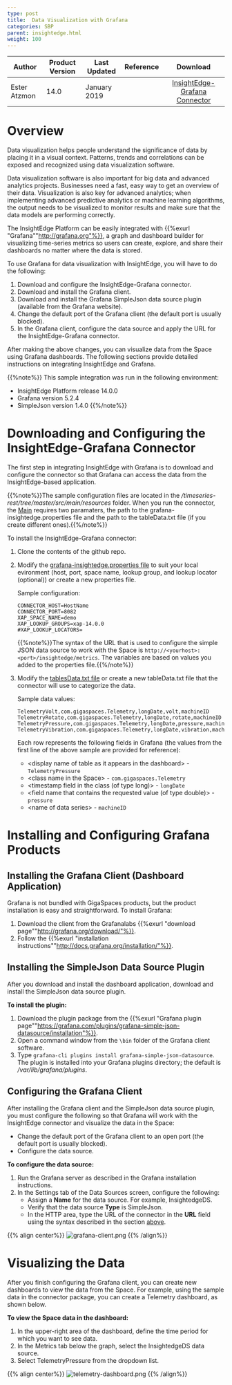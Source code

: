 ```yaml
---
type: post
title:  Data Visualization with Grafana
categories: SBP
parent: insightedge.html
weight: 100
---
```


|Author|Product Version|Last Updated | Reference | Download |
|------|-----------|-------------|-----------|:----------:|
| Ester Atzmon| 14.0 | January 2019| | [InsightEdge-Grafana Connector](https://github.com/Gigaspaces/insightedge-grafana-connector)|

# Overview

Data visualization helps people understand the significance of data by placing it in a visual context. Patterns, trends and correlations can be exposed and recognized using data visualization software.

Data visualization software is also important for big data and advanced analytics projects. Businesses need a fast, easy way to get an overview of their data. Visualization is also key for advanced analytics; when implementing advanced predictive analytics or machine learning algorithms, the output needs to be visualized to monitor results and make sure that the data models are performing correctly. 

The InsightEdge Platform can be easily integrated with {{%exurl "Grafana""http://grafana.org"%}}, a graph and dashboard builder for visualizing time-series metrics so users can create, explore, and share their dashboards no matter where the data is stored.  

To use Grafana for data visualization with InsightEdge, you will have to do the following:

1. Download and configure the InsightEdge-Grafana connector.
1. Download and install the Grafana client.
1. Download and install the Grafana SimpleJson data source plugin (available from the Grafana website).
1. Change the default port of the Grafana client (the default port is usually blocked).
1. In the Grafana client, configure the data source and apply the URL for the InsightEdge-Grafana connector.

After making the above changes, you can visualize data from the Space using Grafana dashboards. The following sections provide detailed instructions on integrating InsightEdge and Grafana.

{{%note%}}
This sample integration was run in the following environment:

- InsightEdge Platform release 14.0.0
- Grafana version 5.2.4
- SimpleJson version 1.4.0
{{%/note%}}

# Downloading and Configuring the InsightEdge-Grafana Connector

The first step in integrating InsightEdge with Grafana is to download and configure the connector so that Grafana can access the data from the InsightEdge-based application.

{{%note%}}The sample configuration files are located in the *<host directory>/timeseries-rest/tree/master/src/main/resources* folder. When you run the connector, the [Main](https://github.com/Gigaspaces/insightedge-grafana-connector/blob/master/src/main/java/com/gigaspaces/Main.java) requires two paramaters, the path to the grafana-insightedge.properties file and the path to the tableData.txt file (if you create different ones).{{%/note%}}

To install the InsightEdge-Grafana connector:

1. Clone the contents of the github repo.
1. Modify the [grafana-insightedge.properties file](https://github.com/Gigaspaces/insightedge-grafana-connector/blob/master/src/main/resources/grafana-insightedge.properties) to suit your local evironment (host, port, space name, lookup group, and lookup locator (optional)) or create a new properties file.

	Sample configuration:	
	```
	CONNECTOR_HOST=HostName
	CONNECTOR_PORT=8082
	XAP_SPACE_NAME=demo
	XAP_LOOKUP_GROUPS=xap-14.0.0
	#XAP_LOOKUP_LOCATORS=
	```
	{{%note%}}The syntax of the URL that is used to configure the simple JSON data source to work with the Space is `http://<yourhost>:<port>/insightedge/metrics`. The variables are based on values you added to the properties file.{{%/note%}}

1. Modify the [tablesData.txt file](https://github.com/Gigaspaces/insightedge-grafana-connector/blob/master/src/main/resources/tablesData.txt) or create a new tableData.txt file that the connector will use to categorize the data. 

	Sample data values:
	```
	TelemetryVolt,com.gigaspaces.Telemetry,longDate,volt,machineID
	TelemetryRotate,com.gigaspaces.Telemetry,longDate,rotate,machineID
	TelemetryPressure,com.gigaspaces.Telemetry,longDate,pressure,machineID
	TelemetryVibration,com.gigaspaces.Telemetry,longDate,vibration,machineID
	```
	Each row represents the following fields in Grafana (the values from the first line of the above sample are provided for reference):
	- &lt;display name of table as it appears in the dashboard&gt; - `TelemetryPressure`
	- &lt;class name in the Space&gt; - `com.gigaspaces.Telemetry`
	- &lt;timestamp field in the class (of type long)&gt; - `longDate`
	- &lt;field name that contains the requested value (of type double)&gt; - `pressure`
	- &lt;name of data series&gt; - `machineID`


# Installing and Configuring Grafana Products

## Installing the Grafana Client (Dashboard Application)

Grafana is not bundled with GigaSpaces products, but the product installation is easy and straightforward.
To install Grafana:

1. Download the client from the Grafanalabs {{%exurl "download page""http://grafana.org/download/"%}}.
1. Follow the {{%exurl "installation instructions""http://docs.grafana.org/installation/"%}}.

## Installing the SimpleJson Data Source Plugin

After you download and install the dashboard application, download and install the SimpleJson data source plugin.

**To install the plugin:**

1. Download the plugin package from the {{%exurl "Grafana plugin page""https://grafana.com/plugins/grafana-simple-json-datasource/installation"%}}.
1. Open a command window from the `\bin` folder of the Grafana client software.
1. Type `grafana-cli plugins install grafana-simple-json-datasource`. The plugin is installed into your Grafana plugins directory; the default is */var/lib/grafana/plugins*.

## Configuring the Grafana Client

After installing the Grafana client and the SimpleJson data source plugin, you must configure the following so that Grafana will work with the InsightEdge connector and visualize the data in the Space:

- Change the default port of the Grafana client to an open port (the default port is usually blocked).
- Configure the data source.

**To configure the data source:**

1. Run the Grafana server as described in the Grafana installation instructions.
1. In the Settings tab of the Data Sources screen, configure the following:
	- Assign a **Name** for the data source. For example, InsightedgeDS.
	- Verify that the data source **Type** is SimpleJson.
	- In the HTTP area, type the URL of the connector in the **URL** field using the syntax described in the section [above](#downloading-and-configuring-the-insightedge-grafana-connector).

{{% align center%}}
![grafana-client.png](/attachment_files/sbp/grafana/grafana-client.png)
{{% /align%}}
	
# Visualizing the Data

After you finish configuring the Grafana client, you can create new dashboards to view the data from the Space. For example, using the sample data in the connector package, you can create a Telemetry dashboard, as shown below.

**To view the Space data in the dashboard:**

1. In the upper-right area of the dashboard, define the time period for which you want to see data.
1. In the Metrics tab below the graph, select the InsightedgeDS data source.
1. Select TelemetryPressure from the dropdown list.

{{% align center%}}
![telemetry-dashboard.png](/attachment_files/sbp/grafana/telemetry-dashboard.png)
{{% /align%}}


